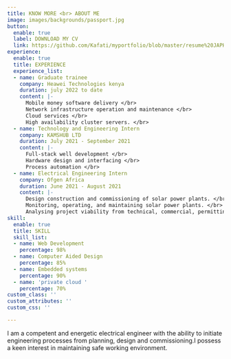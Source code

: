 ```yaml
---
title: KNOW MORE <br> ABOUT ME
image: images/backgrounds/passport.jpg
button:
  enable: true
  label: DOWNLOAD MY CV
  link: https://github.com/Kafati/myportfolio/blob/master/resume%20JAPHETH%20KORIR%20September%202022%20software.pdf
experience:
  enable: true
  title: EXPERIENCE
  experience_list:
  - name: Graduate trainee
    company: Heawei Technologies kenya
    duration: july 2022 to date
    content: |-
      Mobile money software delivery </br>
      Network infrastructure operation and maintenance </br>
      Cloud services </br>
      High availability cluster servers. </br>
  - name: Technology and Engineering Intern
    company: KAMSHUB LTD
    duration: July 2021 - September 2021
    content: |-
      Full-stack well development </br>
      Hardware design and interfacing </br>
      Process automation </br>
  - name: Electrical Engineering Intern
    company: Ofgen Africa
    duration: June 2021 - August 2021
    content: |-
      Design construction and commissioning of solar power plants. </br>
      Monitoring, operating, and maintaining solar power plants. </br>
      Analysing project viability from technical, commercial, permitting, and legal aspects of solar power projects from inception to financing. </br>
skill:
  enable: true
  title: SKILL
  skill_list:
  - name: Web Development
    percentage: 98%
  - name: Computer Aided Design
    percentage: 85%
  - name: Embedded systems
    percentage: 90%
  - name: 'private cloud '
    percentage: 70%
custom_class: ''
custom_attributes: ''
custom_css: ''

---
```

I am a competent and energetic electrical engineer with the ability to initiate engineering processes from planning, design and commissioning.I possess a keen interest in maintaining safe working environment.